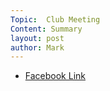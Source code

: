 ```yaml
---
Topic:  Club Meeting
Content: Summary
layout: post
author: Mark
---
```





* [Facebook Link](https://www.facebook.com/1481985248595237/posts/3371791989614544/)



